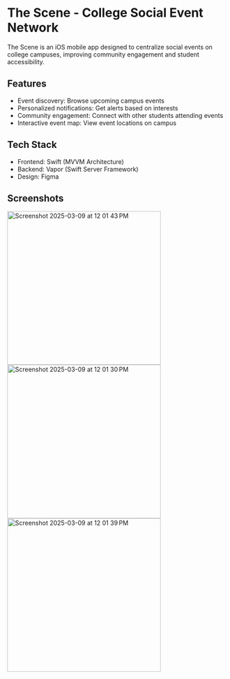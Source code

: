 # The Scene - College Social Event Network

The Scene is an iOS mobile app designed to centralize social events on college campuses, improving community engagement and student accessibility.

## Features  
- Event discovery: Browse upcoming campus events  
- Personalized notifications: Get alerts based on interests  
- Community engagement: Connect with other students attending events  
- Interactive event map: View event locations on campus  

## Tech Stack  
- Frontend: Swift (MVVM Architecture)  
- Backend: Vapor (Swift Server Framework)  
- Design: Figma  

## Screenshots  
<img width="352" alt="Screenshot 2025-03-09 at 12 01 43 PM" src="https://github.com/user-attachments/assets/b9bb7b17-8d91-44e3-9cd4-7d2b44cafd68" />



<img width="352" alt="Screenshot 2025-03-09 at 12 01 30 PM" src="https://github.com/user-attachments/assets/d81f2010-4e44-49af-bba5-41db6918c04d" />
<img width="352" alt="Screenshot 2025-03-09 at 12 01 39 PM" src="https://github.com/user-attachments/assets/9c9d6f1c-c61a-43d6-8f8a-ce3b461a78ce" />
